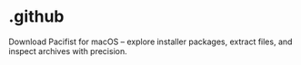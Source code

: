 # .github
Download Pacifist for macOS – explore installer packages, extract files, and inspect archives with precision.  
